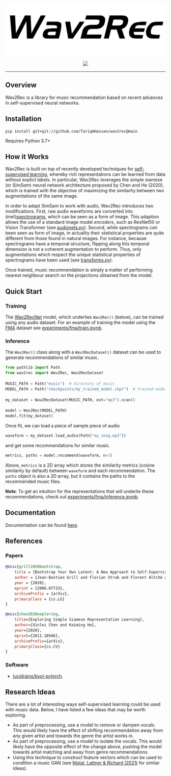 <div align="center">
  <img src="https://github.com/TariqAHassan/wav2rec/raw/main/docs/assets/logos/logo.png"><br>
</div>

<p align="center">
    <a href="https://github.com/TariqAHassan/wav2rec/actions/workflows/tests.yml" alt="Tests">
        <img src="https://github.com/TariqAHassan/wav2rec/actions/workflows/tests.yml/badge.svg" /></a>
</p>

---

## Overview

Wav2Rec is a library for music recommendation based on recent advances
in self-supervised neural networks.

## Installation

```shell
pip install git+git://github.com/TariqAHassan/wav2rec@main
```

Requires Python 3.7+

## How it Works

Wav2Rec is built on top of recently developed techniques for 
[self-supervised learning](https://en.wikipedia.org/wiki/Self-supervised_learning),
whereby rich representations can be learned from data without explict labels.
In particular, Wav2Rec leverages the simple siamese (or _SimSam_) neural network
architecture proposed by Chen and He (2020), which is trained with the objective
of maximizing the similarity between two augmentations of the same image.

In order to adapt SimSam to work with audio, Wav2Rec introduces two modifications.
First, raw audio waveforms are converted into (mel)[spectrograms](https://en.wikipedia.org/wiki/Spectrogram),
which can be seen as a form of image. This adaption allows the use of a standard image model
_encoders_, such as ResNet50 or Vision Transformer (see [audionets.py](wav2rec/nn/audionets.py)). 
Second, while spectrograms _can_ been seen as form of image, in actuality their statistical properties
are quite different from those found in natural images. For instance, because spectrograms have a temporal 
structure, flipping along this temporal dimension is not a coherent augmentation to perform. Thus, only
augmentations which respect the unique statistical properties of spectrograms have been used 
(see [transforms.py](wav2rec/data/transforms.py)).

Once trained, music recommendation is simply a matter of performing nearest neighbour search
on the projections obtained from the model.

## Quick Start

### Training

The [Wav2RecNet](wav2rec/nn/lightening.py) model, which underlies
`Wav2Rec()` (below), can be trained using any audio dataset. For an example
of training the model using the [FMA](https://github.com/mdeff/fma) dataset
see [experiments/fma/train.ipynb](experiments/fma/train.ipynb).

### Inference

The `Wav2Rec()` class along with a `Wav2RecDataset()` dataset can 
be used to generate recommendations of similar music.

```python
from pathlib import Path
from wav2rec import Wav2Rec, Wav2RecDataset

MUSIC_PATH = Path("music")  # directory of music
MODEL_PATH = Path("checkpoints/my_trained_model.ckpt")  # trained model

my_dataset = Wav2RecDataset(MUSIC_PATH, ext="mp3").scan()

model = Wav2Rec(MODEL_PATH)
model.fit(my_dataset)
```

Once fit, we can load a piece of sample piece of audio

```python
waveform = my_dataset.load_audio(Path("my_song.mp3"))
```

and get some recommendations for similar music.

```python
metrics, paths = model.recommend(waveform, n=3)
```

Above, `metrics` is a 2D array which stores the similarity
metrics (cosine similarity by default) between `waveform`
and each recommendation. The `paths` object is also a 2D array,
but it contains the paths to the recommended music files.

**Note**: To get an intuition for the representations that will underlie 
these recommendations, check out [experiments/fma/inference.ipynb](experiments/fma/inference.ipynb).

## Documentation

Documentation can be found [here](https://TariqAHassan.github.io/wav2rec/).

## References

### Papers

```bibtex
@misc{grill2020bootstrap,
    title = {Bootstrap Your Own Latent: A New Approach to Self-Supervised Learning},
    author = {Jean-Bastien Grill and Florian Strub and Florent Altché and Corentin Tallec and Pierre H. Richemond and Elena Buchatskaya and Carl Doersch and Bernardo Avila Pires and Zhaohan Daniel Guo and Mohammad Gheshlaghi Azar and Bilal Piot and Koray Kavukcuoglu and Rémi Munos and Michal Valko},
    year = {2020},
    eprint = {2006.07733},
    archivePrefix = {arXiv},
    primaryClass = {cs.LG}
}
```

```bibtex
@misc{chen2020exploring,
    title={Exploring Simple Siamese Representation Learning}, 
    author={Xinlei Chen and Kaiming He},
    year={2020},
    eprint={2011.10566},
    archivePrefix={arXiv},
    primaryClass={cs.CV}
}
```

### Software

  * [lucidrains/byol-pytorch](https://github.com/lucidrains/byol-pytorch).

## Research Ideas

There are a lot of interesting ways self-supervised learning could
be used with music data. Below, I have listed a few ideas that may be worth exploring.

  * As part of preprocessing, use a model to remove or dampen vocals. This would likely
    have the effect of shifting recommendation away from any given artist
    and towards the genre the artist works in.
  * As part of preprocessing, use a model to isolate the vocals. This would likely
    have the opposite effect of the change above, pushing the model towards
    artist matching and away from genre recommendations.
  * Using this technique to construct feature vectors which can be used to 
    condition a music GAN (see [Nistal, Lattner & Richard (2021)](https://arxiv.org/abs/2108.01216)
    for similar ideas).
